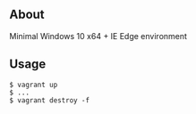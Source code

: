 About
-----

Minimal Windows 10 x64 + IE Edge environment

Usage
-----

    $ vagrant up
    $ ...
    $ vagrant destroy -f
